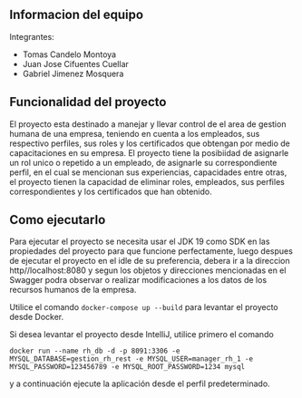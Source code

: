 ## Informacion del equipo

Integrantes:
- Tomas Candelo Montoya
- Juan Jose Cifuentes Cuellar
- Gabriel Jimenez Mosquera

## Funcionalidad del proyecto

El proyecto esta destinado a manejar y llevar control de el area de gestion humana de una empresa, teniendo en cuenta a los empleados, sus respectivo perfiles, sus roles y los certificados que obtengan por medio de capacitaciones en su empresa. El proyecto tiene la posibiidad de asignarle un rol unico o repetido a un empleado, de asignarle su correspondiente perfil, en el cual se mencionan sus experiencias, capacidades entre otras, el proyecto tienen la capacidad de eliminar roles, empleados, sus perfiles correspondientes y los certificados que han obtenido.

## Como ejecutarlo

Para ejecutar el proyecto se necesita usar el JDK 19 como SDK en las propiedades del proyecto para que funcione perfectamente, luego despues de ejecutar el proyecto en el idle de su preferencia, debera ir a la direccion http//localhost:8080 y segun los objetos y direcciones mencionadas en el Swagger podra observar o realizar modificaciones a los datos de los recursos humanos de la empresa. 

Utilice el comando ``docker-compose up --build`` para levantar el proyecto desde Docker.

Si desea levantar el proyecto desde IntelliJ, utilice primero el comando 
```
docker run --name rh_db -d -p 8091:3306 -e MYSQL_DATABASE=gestion_rh_rest -e MYSQL_USER=manager_rh_1 -e MYSQL_PASSWORD=123456789 -e MYSQL_ROOT_PASSWORD=1234 mysql
```
y a continuación ejecute la aplicación desde el perfil predeterminado.